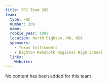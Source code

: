 ```yaml
---
title: FRC Team 209
team:
  type: FRC
  number: 209
  name: 
  rookie_year: 1999
  location: North Dighton, MA, USA
  sponsors:
    - Texas Instruments
    - Dighton Rehoboth Regional High School
  links:
    Website: 
---
```

No content has been added for this team